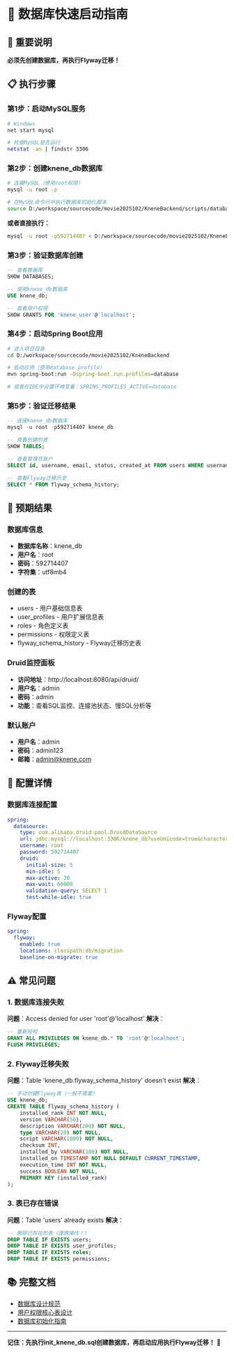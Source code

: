 # 🚀 数据库快速启动指南

## 🎯 重要说明
**必须先创建数据库，再执行Flyway迁移！**

## 📋 执行步骤

### 第1步：启动MySQL服务
```bash
# Windows
net start mysql

# 检查MySQL是否运行
netstat -an | findstr 3306
```

### 第2步：创建knene_db数据库
```bash
# 连接MySQL（使用root权限）
mysql -u root -p

# 在MySQL命令行中执行数据库初始化脚本
source D:/workspace/sourcecode/movie2025102/KneneBackend/scripts/database/init_knene_db.sql;
```

**或者直接执行：**
```bash
mysql -u root -p592714407 < D:/workspace/sourcecode/movie2025102/KneneBackend/scripts/database/init_knene_db.sql
```

### 第3步：验证数据库创建
```sql
-- 查看数据库
SHOW DATABASES;

-- 使用knene_db数据库
USE knene_db;

-- 查看用户权限
SHOW GRANTS FOR 'knene_user'@'localhost';
```

### 第4步：启动Spring Boot应用
```bash
# 进入项目目录
cd D:/workspace/sourcecode/movie2025102/KneneBackend

# 启动应用（使用database profile）
mvn spring-boot:run -Dspring-boot.run.profiles=database

# 或者在IDE中设置环境变量：SPRING_PROFILES_ACTIVE=database
```

### 第5步：验证迁移结果
```sql
-- 连接knene_db数据库
mysql -u root -p592714407 knene_db

-- 查看创建的表
SHOW TABLES;

-- 查看管理员账户
SELECT id, username, email, status, created_at FROM users WHERE username = 'admin';

-- 查看Flyway迁移历史
SELECT * FROM flyway_schema_history;
```

## 🎯 预期结果

### 数据库信息
- **数据库名称**：knene_db
- **用户名**：root
- **密码**：592714407
- **字符集**：utf8mb4

### 创建的表
- users - 用户基础信息表
- user_profiles - 用户扩展信息表
- roles - 角色定义表
- permissions - 权限定义表
- flyway_schema_history - Flyway迁移历史表

### Druid监控面板
- **访问地址**：http://localhost:8080/api/druid/
- **用户名**：admin
- **密码**：admin
- **功能**：查看SQL监控、连接池状态、慢SQL分析等

### 默认账户
- **用户名**：admin
- **密码**：admin123
- **邮箱**：admin@knene.com

## 🔧 配置详情

### 数据库连接配置
```yaml
spring:
  datasource:
    type: com.alibaba.druid.pool.DruidDataSource
    url: jdbc:mysql://localhost:3306/knene_db?useUnicode=true&characterEncoding=utf8&useSSL=false&serverTimezone=Asia/Shanghai&allowPublicKeyRetrieval=true
    username: root
    password: 592714407
    druid:
      initial-size: 5
      min-idle: 5
      max-active: 20
      max-wait: 60000
      validation-query: SELECT 1
      test-while-idle: true
```

### Flyway配置
```yaml
spring:
  flyway:
    enabled: true
    locations: classpath:db/migration
    baseline-on-migrate: true
```

## ⚠️ 常见问题

### 1. 数据库连接失败
**问题**：Access denied for user 'root'@'localhost'
**解决**：
```sql
-- 重新授权
GRANT ALL PRIVILEGES ON knene_db.* TO 'root'@'localhost';
FLUSH PRIVILEGES;
```

### 2. Flyway迁移失败
**问题**：Table 'knene_db.flyway_schema_history' doesn't exist
**解决**：
```sql
-- 手动创建Flyway表（一般不需要）
USE knene_db;
CREATE TABLE flyway_schema_history (
    installed_rank INT NOT NULL,
    version VARCHAR(50),
    description VARCHAR(200) NOT NULL,
    type VARCHAR(20) NOT NULL,
    script VARCHAR(1000) NOT NULL,
    checksum INT,
    installed_by VARCHAR(100) NOT NULL,
    installed_on TIMESTAMP NOT NULL DEFAULT CURRENT_TIMESTAMP,
    execution_time INT NOT NULL,
    success BOOLEAN NOT NULL,
    PRIMARY KEY (installed_rank)
);
```

### 3. 表已存在错误
**问题**：Table 'users' already exists
**解决**：
```sql
-- 删除已存在的表（谨慎操作！）
DROP TABLE IF EXISTS users;
DROP TABLE IF EXISTS user_profiles;
DROP TABLE IF EXISTS roles;
DROP TABLE IF EXISTS permissions;
```

## 📚 完整文档
- [数据库设计规范](../../../doc/database/schema/schema_design_standards.md)
- [用户权限核心表设计](../../../doc/database/schema/user_permission_core_tables.md)
- [数据库初始化指南](README.md)

---

**记住：先执行init_knene_db.sql创建数据库，再启动应用执行Flyway迁移！** 🎯